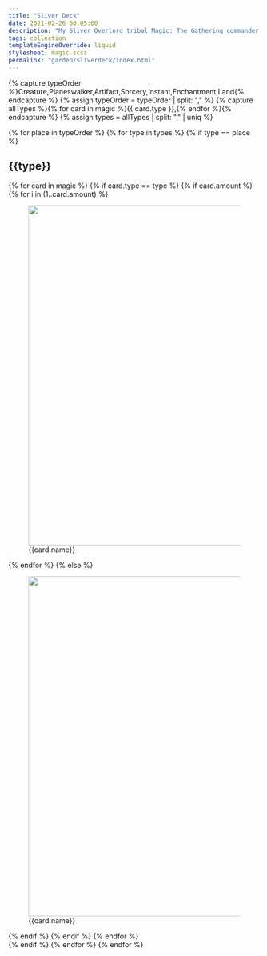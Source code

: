 ```yaml
---
title: "Sliver Deck"
date: 2021-02-26 00:05:00
description: "My Sliver Overlord tribal Magic: The Gathering commander deck."
tags: collection
templateEngineOverride: liquid
stylesheet: magic.scss
permalink: "garden/sliverdeck/index.html"
---
```


{% capture typeOrder %}Creature,Planeswalker,Artifact,Sorcery,Instant,Enchantment,Land{% endcapture %}
{% assign typeOrder = typeOrder | split: "," %}
{% capture allTypes %}{% for card in magic %}{{ card.type }},{% endfor %}{% endcapture %}
{% assign types = allTypes | split: "," | uniq %}

{% for place in typeOrder %}
{% for type in types %}
{% if type == place %}

<h2>{{type}}</h2>

<div id="{{type | downcase}}list" class="cardList">
  {% for card in magic %}
  {% if card.type == type %}
    {% if card.amount %}
      {% for i in (1..card.amount) %}
  <figure id="{{card.name | slug }}-{{i}}" class="card">
    <img loading="lazy" width="488" height="680" src="/img/cards/sliver/sliver-{{card.name | slug }}-{{i}}.jpeg">
    <span>{{card.name}}</span>
  </figure>
      {% endfor %}
    {% else %}
  <figure id="{{card.name | slug }}" class="card">
    <img loading="lazy" width="488" height="680" src="/img/cards/sliver/{{card.name | slug }}.jpeg">
    <span>{{card.name}}</span>
  </figure>
    {% endif %}
  {% endif %}
  {% endfor %}
</div>
{% endif %}
{% endfor %}
{% endfor %}
